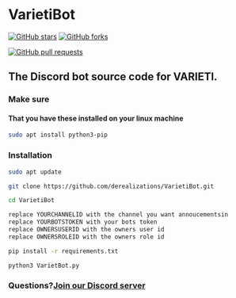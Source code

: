 # VarietiBot
[![GitHub stars](https://img.shields.io/github/stars/derealizations/NTmon.svg)](https://github.com/derealizations/VarietiBot/stargazers)
[![GitHub forks](https://img.shields.io/github/forks/derealizations/NTmon.svg)](https://github.com/derealizations/VarietiBot/network/members)

[![GitHub pull requests](https://img.shields.io/github/issues-pr/derealizations/VarietiBot.svg)](https://github.com/derealizations/VarietiBot/pulls)
## The Discord bot source code for VARIETI.

### Make sure
#### That you have these installed on your linux machine
```bash
sudo apt install python3-pip
```
### Installation
```bash
sudo apt update
```
```bash
git clone https://github.com/derealizations/VarietiBot.git
```
```bash
cd VarietiBot
```
```bash
replace YOURCHANNELID with the channel you want annoucementsin
replace YOURBOTSTOKEN with your bots token
replace OWNERSUSERID with the owners user id
replace OWNERSROLEID with the owners role id
```
```bash
pip install -r requirements.txt
```
```bash
python3 VarietBot.py
```
### Questions?[Join our Discord server](https://discord.gg/28mFzDeG6U)
